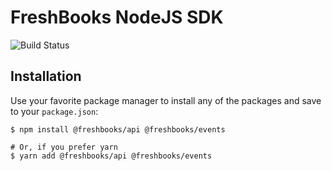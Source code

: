 #  FreshBooks NodeJS SDK

![Build Status](https://github.com/secretmissionsoftware/api-sdk/workflows/.github/workflows/nodejs.yml/badge.svg)

## Installation

Use your favorite package manager to install any of the packages and save to your `package.json`:

```shell
$ npm install @freshbooks/api @freshbooks/events

# Or, if you prefer yarn
$ yarn add @freshbooks/api @freshbooks/events
```
